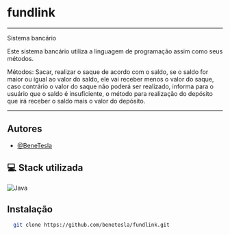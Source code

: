 
# fundlink
****
Sistema bancário

Este sistema bancário utiliza a linguagem de programação assim como seus métodos. 

Métodos: Sacar, realizar o saque de acordo com o saldo, se o saldo for maior ou igual ao valor do saldo, ele vai receber menos o valor do saque, caso contrário o valor do saque não poderá ser realizado, informa para o usuário que o saldo é insuficiente, o método para realização do depósito que irá receber o saldo  mais o valor do depósito.


*****



## Autores

-  [@BeneTesla](https://github.com/benetesla)

## 💻 Stack utilizada

![Java](https://img.shields.io/badge/java-%23ED8B00.svg?style=for-the-badge&logo=java&logoColor=white) 



## Instalação


```bash
  git clone https://github.com/benetesla/fundlink.git
```
    